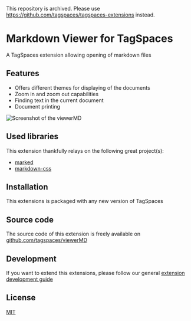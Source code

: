 This repository is archived. Please use https://github.com/tagspaces/tagspaces-extensions instead.

# Markdown Viewer for TagSpaces

A TagSpaces extension allowing opening of markdown files

## Features

* Offers different themes for displaying of the documents
* Zoom in and zoom out capabilities
* Finding text in the current document
* Document printing

![Screenshot of the viewerMD](https://docs.tagspaces.org/media/extensions/viewer-markdown-lead.png)

## Used libraries
This extension thankfully relays on the following great project(s):

* [marked](https://github.com/chjj/marked)
* [markdown-css](https://github.com/rhiokim/markdown-css)

## Installation

This extensions is packaged with any new version of TagSpaces

## Source code

The source code of this extension is freely available on [github.com/tagspaces/viewerMD](https://github.com/tagspaces/viewerMD/)

## Development

If you want to extend this extensions, please follow our general [extension development guide](https://docs.tagspaces.org/dev/extension-development-guide)

## License

[MIT](https://github.com/tagspaces/viewerMD/blob/master/LICENSE.txt)

